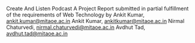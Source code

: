 Create And Listen Podcast
A Project Report
submitted in partial fulfillment of the requirements
of
Web Technology
by
Ankit Kumar,
ankit.kumar@mitaoe.ac.in
Ankit Kumar,
ankitkumar@mitaoe.ac.in
Nirmal Chaturvedi,
nirmal.chaturvedi@mitaoe.ac.in
Avdhut Tad,
avdhut.tad@mitaoe.ac.in
